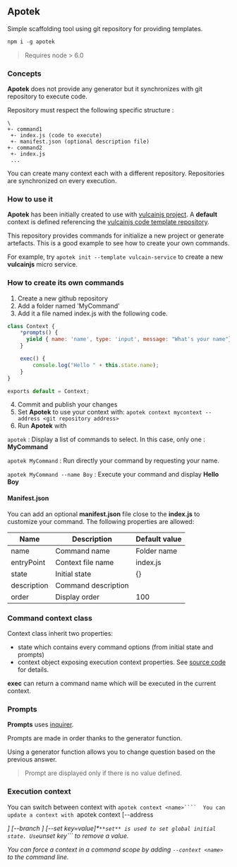 ## Apotek

Simple scaffolding tool using git repository for providing templates.

```js
npm i -g apotek
```

> Requires node > 6.0

### Concepts

**Apotek** does not provide any generator but it synchronizes with git repository to execute code.

Repository must respect the following specific structure :

```
\
+- command1
 +- index.js (code to execute)
 +- manifest.json (optional description file)
+- command2
 +- index.js
 ...
```

You can create many context each with a different repository.
Repositories are synchronized on every execution.

### How to use it

**Apotek** has been initially created to use with [vulcainjs project](http://www.vulcainjs.org/). 
A **default** context is defined referencing the [vulcainjs code template repository](https://github.com/vulcainjs/vulcain-code-generation-templates). 

This repository provides commands for initialize a new project or generate artefacts. This is a good example to see how to create your own commands.

For example, try ```apotek init --template vulcain-service``` to create a new **vulcainjs** micro service.

### How to create its own commands

  1. Create a new github repository
  2. Add a folder named 'MyCommand'
  3. Add it a file named index.js with the following code.

  ```js
  class Context {
      *prompts() {
        yield { name: 'name', type: 'input', message: "What's your name"};
      }

      exec() {
          console.log("Hello " + this.state.name);
      }
  }

  exports default = Context;
  ```

  4. Commit and publish your changes
  5. Set **Apotek** to use your context with: ```apotek context mycontext --address <git repository address>```
  6. Run **Apotek** with 
  
   ```apotek``` : Display a list of commands to select. In this case, only one : **MyCommand**

   ```apotek MyCommand``` : Run directly your command by requesting your name.

   ```apotek MyCommand --name Boy``` : Execute your command and display **Hello Boy**

#### Manifest.json

You can add an optional **manifest.json** file close to the **index.js** to customize your command. The following properties are allowed:

| Name | Description | Default value |
|-----|-----|------|
| name | Command name | Folder name |
| entryPoint | Context file name | index.js |
| state | Initial state | {} |
| description | Command description | |
| order | Display order | 100 |


### Command context class

Context class inherit two properties:
- state which contains every command options (from initial state and prompts)
- context object exposing execution context properties. See [source code](Executor) for details.

**exec** can return a command name which will be executed in the current context.

### Prompts

**Prompts** uses [inquirer](https://github.com/SBoudrias/Inquirer.js).

Prompts are made in order thanks to the generator function.

Using a generator function allows you to change question based on the previous answer.

> Prompt are displayed only if there is no value defined.

### Execution context

You can switch between context with ```apotek context <name>```` 
You can update a context with ```apotek context <name> [--address <address>] [--branch <branch>] [--set key=value]*```
**set** is used to set global initial state. Use ```unset key``` to remove a value.

You can force a context in a command scope by adding ```--context <name>``` to the command line.

